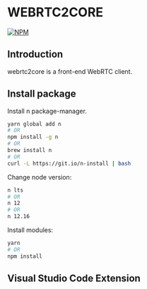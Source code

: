 # WEBRTC2CORE

[![NPM](https://nodei.co/npm/webrtc2core.png)](https://nodei.co/npm/webrtc2core/)

## Introduction

webrtc2core is a front-end WebRTC client.

## Install package

Install n package-manager.
```bash
yarn global add n
# OR
npm install -g n
# OR
brew install n
# OR
curl -L https://git.io/n-install | bash
```

Change node version:
```bash
n lts
# OR
n 12
# OR
n 12.16
```

Install modules:
```bash
yarn
# OR
npm install
```

## Visual Studio Code Extension

```
```
